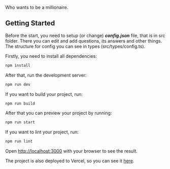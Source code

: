 Who wants to be a millionaire.

## Getting Started

Before the start, you need to setup (or change) _**config.json**_ file, that is in src folder. There you can edit and add questions, its answers and other things.
The structure for config you can see in types (src/types/config.ts).

Firstly, you need to install all dependencies:

```bash
npm install
```

After that, run the development server:

```bash
npm run dev
```

If you want to build your project, run:

```bash
npm run build
```

After that you can preview your project by running:

```bash
npm run start
```

If you want to lint your project, run:

```bash
npm run lint
```

Open [http://localhost:3000](http://localhost:3000) with your browser to see the result.

The project is also deployed to Vercel, so you can see it [here](https://who-wants-to-be-a-millionaire-lovat.vercel.app/).
